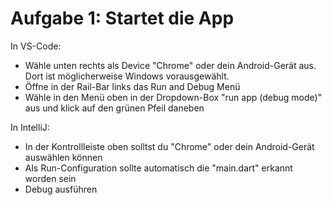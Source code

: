 # Aufgabe 1: Startet die App

In VS-Code:
- Wähle unten rechts als Device "Chrome" oder dein Android-Gerät aus. Dort ist möglicherweise Windows vorausgewählt.
- Öffne in der Rail-Bar links das Run and Debug Menü
- Wähle in den Menü oben in der Dropdown-Box "run app (debug mode)" aus und klick auf den grünen Pfeil daneben

In IntelliJ:
- In der Kontrollleiste oben solltst du "Chrome" oder dein Android-Gerät auswählen können
- Als Run-Configuration sollte automatisch die "main.dart" erkannt worden sein
- Debug ausführen 